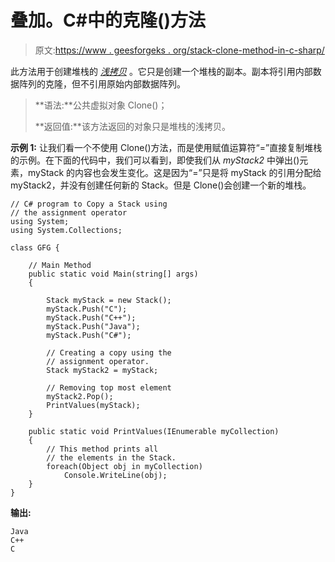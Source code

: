 # 叠加。C#中的克隆()方法

> 原文:[https://www . geesforgeks . org/stack-clone-method-in-c-sharp/](https://www.geeksforgeeks.org/stack-clone-method-in-c-sharp/)

此方法用于创建堆栈的 *[浅拷贝](https://www.geeksforgeeks.org/shallow-copy-and-deep-copy-in-c-sharp/)* 。它只是创建一个堆栈的副本。副本将引用内部数据阵列的克隆，但不引用原始内部数据阵列。

> **语法:**公共虚拟对象 Clone()；
> 
> **返回值:**该方法返回的对象只是堆栈的浅拷贝。

**示例 1:** 让我们看一个不使用 Clone()方法，而是使用赋值运算符“=”直接复制堆栈的示例。在下面的代码中，我们可以看到，即使我们从 *myStack2* 中弹出()元素，myStack 的内容也会发生变化。这是因为“=”只是将 myStack 的引用分配给 myStack2，并没有创建任何新的 Stack。但是 Clone()会创建一个新的堆栈。

```
// C# program to Copy a Stack using 
// the assignment operator
using System;
using System.Collections;

class GFG {

    // Main Method
    public static void Main(string[] args)
    {

        Stack myStack = new Stack();
        myStack.Push("C");
        myStack.Push("C++");
        myStack.Push("Java");
        myStack.Push("C#");

        // Creating a copy using the
        // assignment operator.
        Stack myStack2 = myStack; 

        // Removing top most element
        myStack2.Pop(); 
        PrintValues(myStack);
    }

    public static void PrintValues(IEnumerable myCollection)
    {
        // This method prints all
        // the elements in the Stack.
        foreach(Object obj in myCollection)
            Console.WriteLine(obj);
    }
}
```

**输出:**

```
Java
C++
C

```
